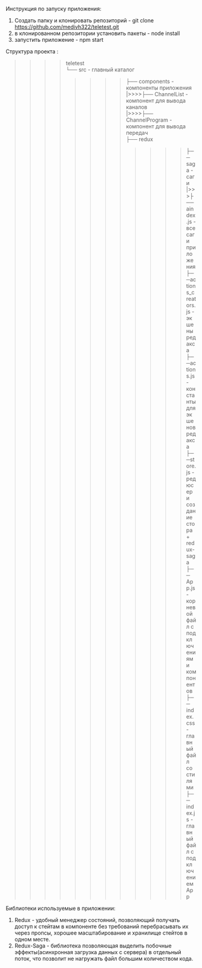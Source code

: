 Инструкция по запуску приложения:

1)  Создать папку и клонировать репозиторий - git clone https://github.com/medivh322/teletest.git
2)  в клонированном репозитории установить пакеты - node install
3)  запустить приложение - npm start

Структура проекта :<br>
>>>>teletest<br>
>>>>└── src - главный каталог<br>
>>>>>>>>├── components - компоненты приложения<br>
>>>>>>>>|>>>>├── ChannelList - компонент для вывода каналов<br>
>>>>>>>>|>>>>├── ChannelProgram - компонент для вывода передач<br>
>>>>>>>>├── redux<br>
>>>>>>>>>>>>├── saga - саги<br>
>>>>>>>>>>>>|>>>├──aindex.js - все саги приложения<br>
>>>>>>>>>>>>├──actions_creators.js - экшены редакса<br>
>>>>>>>>>>>>├──actions.js - константы для экшенов редакса<br>
>>>>>>>>>>>>├──store.js - редюсер и создание стора + redux-saga<br>
>>>>>>>>├── App.js - корневой файл с подключениями компонентов<br>
>>>>>>>>├── index.css - главный файл со стилями<br>
>>>>>>>>├── index.js - главный файл с подключением App<br>


Библиотеки используемые в приложении:
1)  Redux - удобный менеджер состояний, позволяющий получать доступ к стейтам в компоненте без требований перебрасывать их через пропсы, хорошее масштабирование и хранилище стейтов в одном месте.
2)  Redux-Saga - библиотека позволяющая выделить побочные эффекты(асинхронная загрузка данных с сервера) в отдельный поток, что позволит не нагружать файл большим количеством кода. 